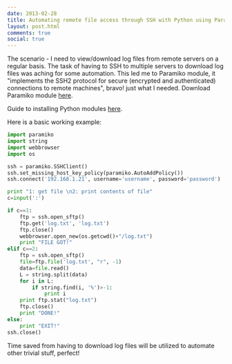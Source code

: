 ```yaml
---
date: 2013-02-28
title: Automating remote file access through SSH with Python using Paramiko module
layout: post.html
comments: true
social: true
---
```


The scenario - I need to view/download log files from remote servers on a regular basis. The task of having to SSH to multiple servers to download log files was aching for some automation. This led me to Paramiko module, it "implements the SSH2 protocol for secure (encrypted and authenticated) connections to remote machines", bravo! just what I needed. Download Paramiko module [here](http://www.lag.net/paramiko/).

Guide to installing Python modules [here](http://docs.python.org/install/index.html#install-index).

Here is a basic working example:

```python
import paramiko
import string
import webbrowser
import os

ssh = paramiko.SSHClient()
ssh.set_missing_host_key_policy(paramiko.AutoAddPolicy())
ssh.connect('192.168.1.21', username='username', password='password')

print "1: get file \n2: print contents of file"
c=input(':')

if c==1:
	ftp = ssh.open_sftp()
	ftp.get('log.txt', 'log.txt')
	ftp.close()
	webbrowser.open_new(os.getcwd()+"/log.txt")
	print "FILE GOT!"
elif c==2:
	ftp = ssh.open_sftp()
	file=ftp.file('log.txt', "r", -1)
	data=file.read()
	L = string.split(data)
	for i in L:
		if string.find(i, '%')>-1:
			print i
	print ftp.stat("log.txt")		
	ftp.close()
	print "DONE!"
else:
	print "EXIT!"
ssh.close()
```

Time saved from having to download log files will be utilized to automate other trivial stuff, perfect!
